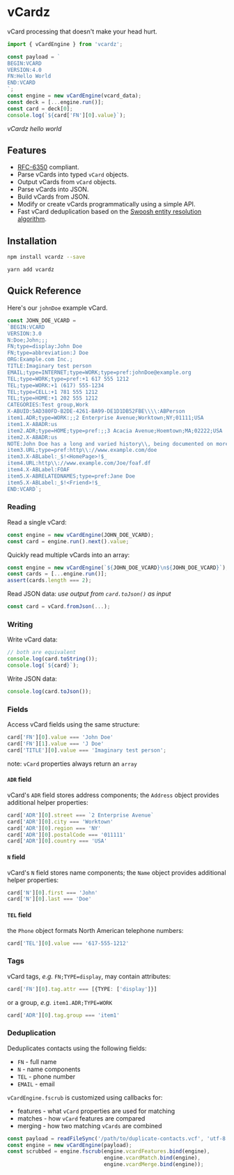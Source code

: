 # vCardz
vCard processing that doesn't make your head hurt.

```typescript
import { vCardEngine } from 'vcardz';

const payload = `
BEGIN:VCARD
VERSION:4.0
FN:Hello World
END:VCARD
`;
const engine = new vCardEngine(vcard_data);
const deck = [...engine.run()];
const card = deck[0];
console.log(`${card['FN'][0].value}`);
```
*vCardz hello world*

## Features
* [RFC-6350](https://www.rfc-editor.org/rfc/rfc6350.html) compliant.
* Parse vCards into typed `vCard` objects.
* Output vCards from `vCard` objects.
* Parse vCards into JSON.
* Build vCards from JSON.
* Modify or create vCards programmatically using a simple API.
* Fast vCard deduplication based on the [Swoosh entity resolution algorithm](http://infolab.stanford.edu/serf/swoosh_vldbj.pdf). 

## Installation
```sh
npm install vcardz --save
```

```shell
yarn add vcardz
```

## Quick Reference

Here's our `johnDoe` example vCard.
```typescript
const JOHN_DOE_VCARD = 
`BEGIN:VCARD
VERSION:3.0
N:Doe;John;;;
FN;type=display:John Doe
FN;type=abbreviation:J Doe
ORG:Example.com Inc.;
TITLE:Imaginary test person
EMAIL;type=INTERNET;type=WORK;type=pref:johnDoe@example.org
TEL;type=WORK;type=pref:+1 617 555 1212
TEL;type=WORK:+1 (617) 555-1234
TEL;type=CELL:+1 781 555 1212
TEL;type=HOME:+1 202 555 1212
CATEGORIES:Test group,Work
X-ABUID:5AD380FD-B2DE-4261-BA99-DE1D1DB52FBE\\\\:ABPerson
item1.ADR;type=WORK:;;2 Enterprise Avenue;Worktown;NY;01111;USA
item1.X-ABADR:us
item2.ADR;type=HOME;type=pref:;;3 Acacia Avenue;Hoemtown;MA;02222;USA
item2.X-ABADR:us
NOTE:John Doe has a long and varied history\\, being documented on more police files that anyone else. Reports of his death are alas numerous.
item3.URL;type=pref:http\\://www.example.com/doe
item3.X-ABLabel:_$!<HomePage>!$_
item4.URL:http\\://www.example.com/Joe/foaf.df
item4.X-ABLabel:FOAF
item5.X-ABRELATEDNAMES;type=pref:Jane Doe
item5.X-ABLabel:_$!<Friend>!$_
END:VCARD`;
```

### Reading

Read a single vCard:
```typescript
const engine = new vCardEngine(JOHN_DOE_VCARD);
const card = engine.run().next().value;
```

Quickly read multiple vCards into an array:
```typescript
const engine = new vCardEngine(`${JOHN_DOE_VCARD}\n${JOHN_DOE_VCARD}`);
const cards = [...engine.run()];
assert(cards.length === 2);
```

Read JSON data: *use output from `card.toJson()` as input*
```typescript
const card = vCard.fromJson(...);
```

### Writing
Write vCard data:
```typescript
// both are equivalent
console.log(card.toString());
console.log(`${card}`);
```

Write JSON data:
```typescript
console.log(card.toJson());
```


### Fields
Access vCard fields using the same structure:
```typescript
card['FN'][0].value === 'John Doe'
card['FN'][1].value === 'J Doe'
card['TITLE'][0].value === 'Imaginary test person';
```
note: `vCard` properties always return an `array`

#### `ADR` field
vCard's `ADR` field stores address components; the `Address` object provides additional helper properties:
```typescript
card['ADR'][0].street === `2 Enterprise Avenue`
card['ADR'][0].city === 'Worktown'
card['ADR'][0].region === 'NY'
card['ADR'][0].postalCode === '011111'
card['ADR'][0].country === 'USA'
```

#### `N` field
vCard's `N` field stores name components; the `Name` object provides additional helper properties: 
```typescript
card['N'][0].first === 'John'
card['N'][0].last === 'Doe'
```

#### `TEL` field
the `Phone` object formats North American telephone numbers:
```typescript
card['TEL'][0].value === '617-555-1212'
```


### Tags
vCard tags, *e.g.* `FN;TYPE=display`, may contain attributes:
```typescript
card['FN'][0].tag.attr === [{TYPE: ['display']}]
```

or a group, *e.g.* `item1.ADR;TYPE=WORK`
```typescript
card['ADR'][0].tag.group === 'item1'
```

### Deduplication
Deduplicates contacts using the following fields:
* `FN` - full name
* `N` - name components
* `TEL` - phone number
* `EMAIL` - email

`vCardEngine.fscrub` is customized using callbacks for:
* features - what `vCard` properties are used for matching
* matches - how `vCard` features are compared
* merging - how two matching `vCards` are combined

```typescript
const payload = readFileSync('/path/to/duplicate-contacts.vcf', 'utf-8');
const engine = new vCardEngine(payload);
const scrubbed = engine.fscrub(engine.vcardFeatures.bind(engine),
                               engine.vcardMatch.bind(engine),
                               engine.vcardMerge.bind(engine));
```

